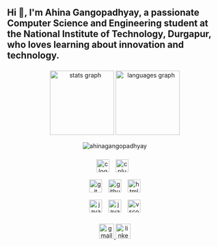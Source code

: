 
<h2 align="left">Hi 👋, I'm Ahina Gangopadhyay, a passionate Computer Science and Engineering student at the National Institute of Technology, Durgapur, who loves learning about innovation and technology.</h2>

###

<div align="center">
  
   <img src="https://github-readme-stats.vercel.app/api?username=ahinagangopadhyay&hide_title=false&hide_rank=false&show_icons=true&include_all_commits=true&count_private=true&disable_animations=false&theme=default&locale=en&hide_border=false" height="150" alt="stats graph"  />
<img src="https://github-readme-stats.vercel.app/api/top-langs?username=ahinagangopadhyay&locale=en&hide_title=false&layout=compact&card_width=320&langs_count=5&theme=default&hide_border=false" height="150" alt="languages graph"  />
  
</div>
<div align="center"><p><img align="center" src="https://github-readme-streak-stats.herokuapp.com/?user=ahinagangopadhyay&" alt="ahinagangopadhyay" /></p>

###


###

<div align="center">
  
  <img src="https://cdn.jsdelivr.net/gh/devicons/devicon/icons/c/c-original.svg" height="30" alt="c logo"  />
  <img width="7" />
  <img src="https://cdn.jsdelivr.net/gh/devicons/devicon/icons/cplusplus/cplusplus-original.svg" height="30" alt="cplusplus logo"  />
  <img width="7" />

  <img width="7" />  <img src="https://cdn.jsdelivr.net/gh/devicons/devicon/icons/git/git-original.svg" height="30" alt="git logo"  />
  <img width="7" />
  <img src="https://cdn.jsdelivr.net/gh/devicons/devicon/icons/github/github-original.svg" height="30" alt="github logo"  />
  <img width="7" />
  <img src="https://cdn.jsdelivr.net/gh/devicons/devicon/icons/html5/html5-original.svg" height="30" alt="html5 logo"  />
  <img width="7" />
 
  <img src="https://cdn.jsdelivr.net/gh/devicons/devicon/icons/java/java-original.svg" height="30" alt="java logo"  />
  <img width="7" />
    <img src="https://cdn.jsdelivr.net/gh/devicons/devicon/icons/javascript/javascript-original.svg" height="30" alt="java logo"  />
  <img width="7" />
  
  <img src="https://cdn.jsdelivr.net/gh/devicons/devicon/icons/vscode/vscode-original.svg" height="30" alt="vscode logo"  />
</div>

###

<div align="center">
 <a href="https://mail.google.com/mail/?view=cm&fs=1&to=ahinaganguly05@gmail.com" target="_blank">
  <img src="https://img.shields.io/static/v1?message=Gmail&logo=gmail&label=&color=D14836&logoColor=white&labelColor=&style=flat" height="35" alt="gmail logo" />
</a>


  <a href="https://www.linkedin.com/in/ahina-gangopadhyay-198631286/" target="_blank">
  <img src="https://img.shields.io/static/v1?message=LinkedIn&logo=linkedin&label=&color=0077B5&logoColor=white&labelColor=&style=flat" height="35" alt="linkedin logo" />
</a>

</div>

###

<br clear="both">

